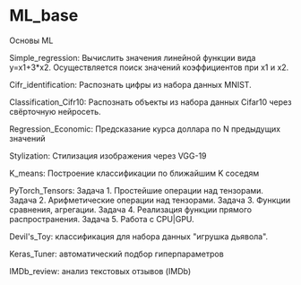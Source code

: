 # ML_base
Основы ML

Simple_regression: Вычислить значения линейной функции вида y=x1+3*x2. Осуществляется поиск значений коэффициентов при x1 и x2.

Cifr_identification: Распознать цифры из набора данных MNIST. 

Classification_Cifr10: Раcпознать объекты из набора данных Cifar10 через свёрточную нейросеть.

Regression_Economic: Предсказание курса доллара по N предыдущих значений

Stylization: Стилизация изображения через VGG-19

K_means: Построение классификации по ближайшим K соседям

PyTorch_Tensors: 
Задача 1. Простейшие операции над тензорами.
Задача 2. Арифметические операции над тензорами.
Задача 3. Функции сравнения, агрегации.
Задача 4. Реализация функции прямого распространения.
Задача 5. Работа с CPU|GPU.

Devil's_Toy: классификация для набора данных "игрушка дьявола".

Keras_Tuner: автоматический подбор гиперпараметров

IMDb_review: анализ текстовых отзывов (IMDb)
